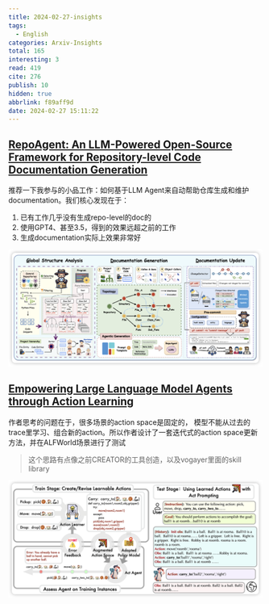 ```yaml
---
title: 2024-02-27-insights
tags:
  - English
categories: Arxiv-Insights
total: 165
interesting: 3
read: 419
cite: 276
publish: 10
hidden: true
abbrlink: f89aff9d
date: 2024-02-27 15:11:22
---
```


## [RepoAgent: An LLM-Powered Open-Source Framework for Repository-level Code Documentation Generation](https://arxiv.org/pdf/2402.16667.pdf)

推荐一下我参与的小品工作：如何基于LLM Agent来自动帮助仓库生成和维护documentation。我们核心发现在于：

1. 已有工作几乎没有生成repo-level的doc的
2. 使用GPT4、甚至3.5，得到的效果远超之前的工作
3. 生成documentation实际上效果非常好

<img src="../../files/images/arxiv-insights/2024-02-26-03-01/repoagent.png"   >



## [Empowering Large Language Model Agents through Action Learning](https://arxiv.org/pdf/2402.15809.pdf)

作者思考的问题在于，很多场景的action space是固定的， 模型不能从过去的trace里学习、组合新的action。所以作者设计了一套迭代式的action space更新方法，并在ALFWorld场景进行了测试

> 这个思路有点像之前CREATOR的工具创造，以及vogayer里面的skill library

<img src="../../files/images/arxiv-insights/2024-02-26-03-01/LearnAct.png"   >

